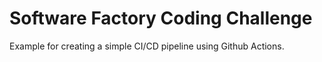 # Software Factory Coding Challenge
Example for creating a simple CI/CD pipeline using Github Actions.